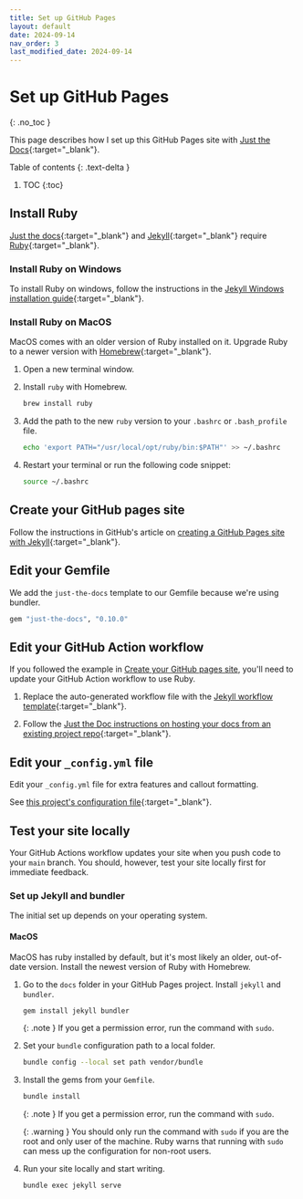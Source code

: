 ```yaml
---
title: Set up GitHub Pages
layout: default
date: 2024-09-14
nav_order: 3
last_modified_date: 2024-09-14
---
```


# Set up GitHub Pages
{: .no_toc }

This page describes how I set up this GitHub Pages site with [Just the Docs]{:target="_blank"}.

Table of contents
{: .text-delta }

1. TOC
{:toc}

## Install Ruby

[Just the docs]{:target="_blank"} and [Jekyll]{:target="_blank"} require [Ruby]{:target="_blank"}.

### Install Ruby on Windows

To install Ruby on windows, follow the instructions in the [Jekyll Windows installation guide]{:target="_blank"}.

### Install Ruby on MacOS

MacOS comes with an older version of Ruby installed on it. Upgrade Ruby to a newer version with [Homebrew]{:target="_blank"}.

1. Open a new terminal window.

1. Install `ruby` with Homebrew.

    ```bash
    brew install ruby
    ```

1. Add the path to the new `ruby` version to your `.bashrc` or `.bash_profile` file.

    ```bash
    echo 'export PATH="/usr/local/opt/ruby/bin:$PATH"' >> ~/.bashrc
    ```

1. Restart your terminal or run the following code snippet:

    ```bash
    source ~/.bashrc
    ```

## Create your GitHub pages site

Follow the instructions in GitHub's article on [creating a GitHub Pages site with Jekyll]{:target="_blank"}.

## Edit your Gemfile

We add the `just-the-docs` template to our Gemfile because we're using bundler.

```ruby
gem "just-the-docs", "0.10.0"
```

## Edit your GitHub Action workflow

If you followed the example in [Create your GitHub pages site](#create-your-github-pages-site), you'll need to update your
GitHub Action workflow to use Ruby.

1. Replace the auto-generated workflow file with the [Jekyll workflow template]{:target="_blank"}.

1. Follow the [Just the Doc instructions on hosting your docs from an existing project repo]{:target="_blank"}.

## Edit your `_config.yml` file

Edit your `_config.yml` file for extra features and callout formatting.

See [this project's configuration file]{:target="_blank"}.

## Test your site locally

Your GitHub Actions workflow updates your site when you push code to your `main` branch.
You should, however, test your site locally first for immediate feedback.

### Set up Jekyll and bundler

The initial set up depends on your operating system.

#### MacOS

MacOS has ruby installed by default, but it's most likely an older, out-of-date version. Install the newest version of
Ruby with Homebrew.

1. Go to the `docs` folder in your GitHub Pages project. Install `jekyll` and `bundler`.

    ```bash
    gem install jekyll bundler
    ```

    {: .note }
    If you get a permission error, run the command with `sudo`.

1. Set your `bundle` configuration path to a local folder.

    ```bash
    bundle config --local set path vendor/bundle
    ```

1. Install the gems from your `Gemfile`.

    ```bash
    bundle install
    ```

    {: .note }
    If you get a permission error, run the command with `sudo`.

    {: .warning }
    You should only run the command with `sudo` if you are the root and only user of the machine. Ruby warns that running
    with `sudo` can mess up the configuration for non-root users.

1. Run your site locally and start writing.

    ```bash
    bundle exec jekyll serve
    ```

[Just the docs]: https://just-the-docs.com/
[Jekyll]: https://jekyllrb.com/
[Ruby]: https://www.ruby-lang.org/en/
[Jekyll Windows installation guide]: https://jekyllrb.com/docs/installation/windows/
[Homebrew]: https://brew.sh/
[creating a GitHub Pages site with Jekyll]: https://docs.github.com/en/pages/setting-up-a-github-pages-site-with-jekyll/creating-a-github-pages-site-with-jekyll
[Jekyll workflow template]: https://github.com/just-the-docs/just-the-docs-template/blob/main/.github/workflows/pages.yml
[Just the Doc instructions on hosting your docs from an existing project repo]: https://github.com/just-the-docs/just-the-docs-template/blob/main/README.md#hosting-your-docs-from-an-existing-project-repo
[this project's configuration file]: https://github.com/greg-martinez44/greg-martinez44.github.io/blob/main/docs/_config.yml
